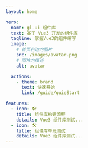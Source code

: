 ```yaml
---
layout: home

hero:
  name: gl-ui 组件库
  text: 基于 Vue3 开发的组件库
  tagline: 掌握Vue3的组件编写
  image:
    # 首页右边的图片
    src: /images/avatar.png
    # 图片的描述
    alt: avatar

  actions:
    - theme: brand
      text: 快速开始
      link: /guide/quieStart

features:
  - icon: 🛠️
    title: 组件库构建流程
    details: Vue3 组件库测试...
  - icon: 🛠️
    title: 组件库单元测试
    details: Vue3 组件库测试...
---
```

